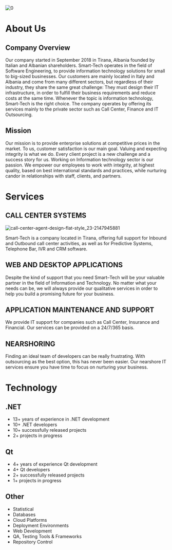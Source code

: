 ![0](https://user-images.githubusercontent.com/62887880/81408187-1041c600-913d-11ea-84b5-74fe083398e9.png)

# About Us

## Company Overview

 Our company started in September 2018 in Tirana, Albania founded by Italian and Albanian shareholders. Smart-Tech operates in the field of Software Engineering, to provide information technology solutions for small to big-sized businesses.
          Our customers are mainly located in Italy and Albania and come from many different sectors, but regardless of their industry, they share the same great challenge: They must design their IT infrastructure, in order to fulfill their business requirements and reduce costs at the same time. Whenever the topic is information technology, Smart-Tech is the right choice.
          The company operates by offering its services mainly to the private sector such as Call Center, Finance and IT Outsourcing.

## Mission

Our mission is to provide enterprise solutions at competitive prices in the market. To us, customer satisfaction is our main goal. Valuing and expecting integrity is what we do. Every client project is a new challenge and a success story for us. Working on Information technology sector is our passion. We empower our employees to work with integrity, at highest quality, based on best international standards and practices, while nurturing candor in relationships with staff, clients, and partners.


# Services

## CALL CENTER SYSTEMS

![call-center-agent-design-flat-style_23-2147945881](https://user-images.githubusercontent.com/62887880/81408305-48490900-913d-11ea-950c-14134bae4106.jpg)

Smart-Tech is a company located in Tirana, offering full support for Inbound and Outbound call center activities, as well as for Predictive Systems, Telephone Bar, IVR and CRM software.

## WEB AND DESKTOP APPLICATIONS

Despite the kind of support that you need Smart–Tech will be your valuable partner in the field of Information and Technology. No matter what your needs can be, we will always provide our qualitative services in order to help you build a promising future for your business.

## APPLICATION MAINTENANCE AND SUPPORT

We provide IT support for companies such as Call Center, Insurance and Financial. Our services can be provided on a 24/7/365 basis. 

## NEARSHORING

Finding an ideal team of developers can be really frustrating. With outsourcing as the best option, this has never been easier. Our nearshore IT services ensure you have time to focus on nurturing your business.

# Technology

## .NET

 <ul>
                  <li><i class="fa fa-check-circle" ></i> 13+ years of experience in .NET development</li>
                   <li><i class="fa fa-check-circle" ></i> 10+ .NET developers</li>
                   <li><i class="fa fa-check-circle" ></i> 10+ successfully released projects</li>
                   <li><i class="fa fa-check-circle" ></i> 2+ projects in progress</li>
 </ul>
 
## Qt
 
 <ul>
                  <li><i class="fa fa-check-circle" ></i> 4+ years of experience Qt development</li>
                   <li><i class="fa fa-check-circle" ></i> 4+ Qt developers</li>
                   <li><i class="fa fa-check-circle" ></i> 2+ successfully released projects</li>
                   <li><i class="fa fa-check-circle" ></i> 1+ projects in progress</li>
   </ul>
   
## Other
   
   <ul>
                  <li><i class="fa fa-check-circle" ></i> Statistical</li>
                   <li><i class="fa fa-check-circle" ></i> Databases</li>
                   <li><i class="fa fa-check-circle" ></i> Cloud Platforms</li>
                   <li><i class="fa fa-check-circle" ></i>  Deployment Environments</li>
                   <li><i class="fa fa-check-circle" ></i>  Web Development</li>
                   <li><i class="fa fa-check-circle" ></i> QA, Testing Tools & Frameworks</li>
                   <li><i class="fa fa-check-circle" ></i>  Repository Control</li>
   </ul>
   
   


              
              
         
         
    
           
